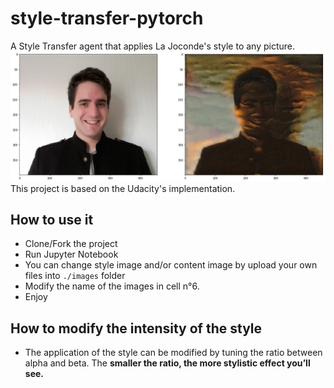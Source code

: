 # style-transfer-pytorch
A Style Transfer agent that applies La Joconde's style to any picture.
<img src="images/index.png"/>
<br/>
This project is based on the Udacity's implementation.

## How to use it
- Clone/Fork the project
- Run Jupyter Notebook
- You can change style image and/or content image by upload your own files into `./images` folder
- Modify the name of the images in cell n°6.
- Enjoy

## How to modify the intensity of the style
- The application of the style can be modified by tuning the ratio between alpha and beta. The **smaller the ratio, the more stylistic effect you’ll see.**
